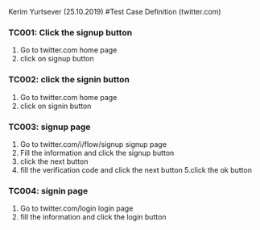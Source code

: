 Kerim Yurtsever (25.10.2019)
#Test Case Definition (twitter.com)

### TC001: Click the signup button
1. Go to twitter.com home page
2. click on signup button

### TC002: click the signin button
1. Go to twitter.com home page
2. click on signin button

### TC003: signup page
1. Go to twitter.com/i/flow/signup signup page
2. Fill the information and click the signup button
3. click the next button
4. fill the verification code and click the next button
5.click the ok button

### TC004: signin page
1. Go to twitter.com/login login page
2. fill the information and click the login button